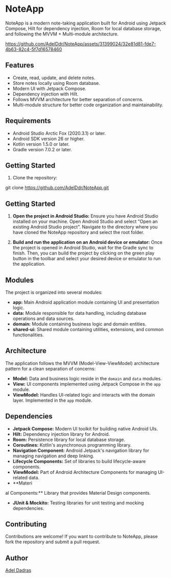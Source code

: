 # NoteApp

NoteApp is a modern note-taking application built for Android using Jetpack Compose, Hilt for dependency injection, Room for local database storage, and following the MVVM + Multi-module architecture.


https://github.com/AdelDdr/NoteApp/assets/31399024/32e81d81-fde7-4b63-82c4-5f7d16578460



## Features

- Create, read, update, and delete notes.
- Store notes locally using Room database.
- Modern UI with Jetpack Compose.
- Dependency injection with Hilt.
- Follows MVVM architecture for better separation of concerns.
- Multi-module structure for better code organization and maintainability.

## Requirements

- Android Studio Arctic Fox (2020.3.1) or later.
- Android SDK version 26 or higher.
- Kotlin version 1.5.0 or later.
- Gradle version 7.0.2 or later.

## Getting Started

1. Clone the repository:

[//]: # (```bash)
    git clone https://github.com/AdelDdr/NoteApp.git
## Getting Started

1. **Open the project in Android Studio:** Ensure you have Android Studio installed on your machine. Open Android Studio and select "Open an existing Android Studio project". Navigate to the directory where you have cloned the NoteApp repository and select the root folder.

2. **Build and run the application on an Android device or emulator:** Once the project is opened in Android Studio, wait for the Gradle sync to finish. Then, you can build the project by clicking on the green play button in the toolbar and select your desired device or emulator to run the application.

## Modules

The project is organized into several modules:

- **app:** Main Android application module containing UI and presentation logic.
- **data:** Module responsible for data handling, including database operations and data sources.
- **domain:** Module containing business logic and domain entities.
- **shared-ui:** Shared module containing utilities, extensions, and common functionalities.

## Architecture

The application follows the MVVM (Model-View-ViewModel) architecture pattern for a clean separation of concerns:

- **Model:** Data and business logic reside in the `domain` and `data` modules.
- **View:** UI components implemented using Jetpack Compose in the `app` module.
- **ViewModel:** Handles UI-related logic and interacts with the domain layer. Implemented in the `app` module.

## Dependencies

- **Jetpack Compose:** Modern UI toolkit for building native Android UIs.
- **Hilt:** Dependency injection library for Android.
- **Room:** Persistence library for local database storage.
- **Coroutines:** Kotlin's asynchronous programming library.
- **Navigation Component:** Android Jetpack's navigation library for managing navigation and deep linking.
- **Lifecycle Components:** Set of libraries to build lifecycle-aware components.
- **ViewModel:** Part of Android Architecture Components for managing UI-related data.
- **Materi


al Components:** Library that provides Material Design components.
- **JUnit & Mockito:** Testing libraries for unit testing and mocking dependencies.

## Contributing

Contributions are welcome! If you want to contribute to NoteApp, please fork the repository and submit a pull request.


## Author

 [Adel Dadras](https://github.com/AdelDdr)
